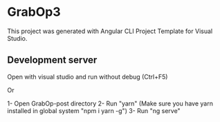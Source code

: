 # GrabOp3

This project was generated with Angular CLI Project Template for Visual Studio.

## Development server

Open with visual studio and run without debug (Ctrl+F5)

Or

1- Open GrabOp-post directory
2- Run "yarn" (Make sure you have yarn installed in global system "npm i yarn -g")
3- Run "ng serve"
